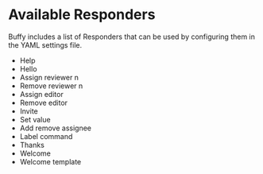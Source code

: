 Available Responders
====================

Buffy includes a list of Responders that can be used by configuring them in the YAML settings file.

- Help
- Hello
- Assign reviewer n
- Remove reviewer n
- Assign editor
- Remove editor
- Invite
- Set value
- Add remove assignee
- Label command
- Thanks
- Welcome
- Welcome template
